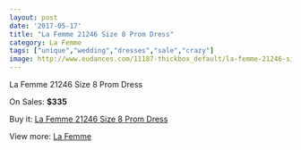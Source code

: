 ```yaml
---
layout: post
date: '2017-05-17'
title: "La Femme 21246 Size 8 Prom Dress"
category: La Femme
tags: ["unique","wedding","dresses","sale","crazy"]
image: http://www.eudances.com/11187-thickbox_default/la-femme-21246-size-8-prom-dress.jpg
---
```

La Femme 21246 Size 8 Prom Dress

On Sales: **$335**
<a href="https://www.eudances.com/en/la-femme/3567-la-femme-21246-size-8-prom-dress.html"><amp-img layout="responsive" width="600" height="600" src="//www.eudances.com/11187-thickbox_default/la-femme-21246-size-8-prom-dress.jpg" alt="La Femme 21246 Size 8 Prom Dress 0" /></a>
<a href="https://www.eudances.com/en/la-femme/3567-la-femme-21246-size-8-prom-dress.html"><amp-img layout="responsive" width="600" height="600" src="//www.eudances.com/11189-thickbox_default/la-femme-21246-size-8-prom-dress.jpg" alt="La Femme 21246 Size 8 Prom Dress 1" /></a>
<a href="https://www.eudances.com/en/la-femme/3567-la-femme-21246-size-8-prom-dress.html"><amp-img layout="responsive" width="600" height="600" src="//www.eudances.com/11188-thickbox_default/la-femme-21246-size-8-prom-dress.jpg" alt="La Femme 21246 Size 8 Prom Dress 2" /></a>

Buy it: [La Femme 21246 Size 8 Prom Dress](https://www.eudances.com/en/la-femme/3567-la-femme-21246-size-8-prom-dress.html "La Femme 21246 Size 8 Prom Dress")

View more: [La Femme](https://www.eudances.com/en/72-La-Femme "La Femme")